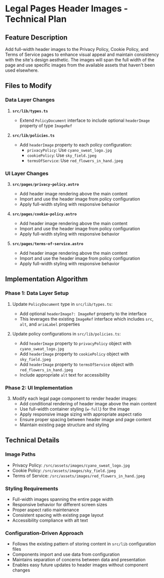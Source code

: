 # Legal Pages Header Images - Technical Plan

## Feature Description
Add full-width header images to the Privacy Policy, Cookie Policy, and Terms of Service pages to enhance visual appeal and maintain consistency with the site's design aesthetic. The images will span the full width of the page and use specific images from the available assets that haven't been used elsewhere.

## Files to Modify

### Data Layer Changes
1. **`src/lib/types.ts`**
   - Extend `PolicyDocument` interface to include optional `headerImage` property of type `ImageRef`

2. **`src/lib/policies.ts`**
   - Add `headerImage` property to each policy configuration:
     - `privacyPolicy`: Use `cyano_sweat_logo.jpg`
     - `cookiePolicy`: Use `sky_field.jpeg`
     - `termsOfService`: Use `red_flowers_in_hand.jpeg`

### UI Layer Changes
3. **`src/pages/privacy-policy.astro`**
   - Add header image rendering above the main content
   - Import and use the header image from policy configuration
   - Apply full-width styling with responsive behavior

4. **`src/pages/cookie-policy.astro`**
   - Add header image rendering above the main content
   - Import and use the header image from policy configuration
   - Apply full-width styling with responsive behavior

5. **`src/pages/terms-of-service.astro`**
   - Add header image rendering above the main content
   - Import and use the header image from policy configuration
   - Apply full-width styling with responsive behavior

## Implementation Algorithm

### Phase 1: Data Layer Setup
1. Update `PolicyDocument` type in `src/lib/types.ts`:
   - Add optional `headerImage?: ImageRef` property to the interface
   - This leverages the existing `ImageRef` interface which includes `src`, `alt`, and `ariaLabel` properties

2. Update policy configurations in `src/lib/policies.ts`:
   - Add `headerImage` property to `privacyPolicy` object with `cyano_sweat_logo.jpg`
   - Add `headerImage` property to `cookiePolicy` object with `sky_field.jpeg`
   - Add `headerImage` property to `termsOfService` object with `red_flowers_in_hand.jpeg`
   - Include appropriate `alt` text for accessibility

### Phase 2: UI Implementation
3. Modify each legal page component to render header images:
   - Add conditional rendering of header image above the main content
   - Use full-width container styling (`w-full`) for the image
   - Apply responsive image sizing with appropriate aspect ratio
   - Ensure proper spacing between header image and page content
   - Maintain existing page structure and styling

## Technical Details

### Image Paths
- Privacy Policy: `/src/assets/images/cyano_sweat_logo.jpg`
- Cookie Policy: `/src/assets/images/sky_field.jpeg`
- Terms of Service: `/src/assets/images/red_flowers_in_hand.jpeg`

### Styling Requirements
- Full-width images spanning the entire page width
- Responsive behavior for different screen sizes
- Proper aspect ratio maintenance
- Consistent spacing with existing page layout
- Accessibility compliance with alt text

### Configuration-Driven Approach
- Follows the existing pattern of storing content in `src/lib` configuration files
- Components import and use data from configuration
- Maintains separation of concerns between data and presentation
- Enables easy future updates to header images without component changes
